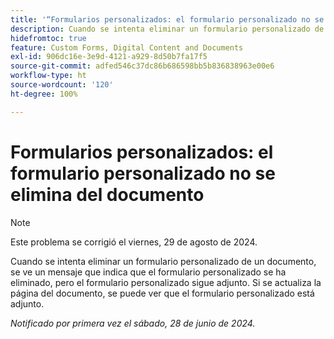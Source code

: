 ```yaml
---
title: '“Formularios personalizados: el formulario personalizado no se elimina del documento”'
description: Cuando se intenta eliminar un formulario personalizado de un documento, se ve un mensaje que indica que el formulario personalizado se ha eliminado, pero el formulario personalizado sigue adjunto.  Si se actualiza la página del documento, se puede ver que el formulario personalizado está adjunto.
hidefromtoc: true
feature: Custom Forms, Digital Content and Documents
exl-id: 906dc16e-3e9d-4121-a929-8d50b7fa17f5
source-git-commit: adfed546c37dc86b686598bb5b836838963e00e6
workflow-type: ht
source-wordcount: '120'
ht-degree: 100%

---
```


# Formularios personalizados: el formulario personalizado no se elimina del documento

>[!NOTE]
>
>Este problema se corrigió el viernes, 29 de agosto de 2024.

Cuando se intenta eliminar un formulario personalizado de un documento, se ve un mensaje que indica que el formulario personalizado se ha eliminado, pero el formulario personalizado sigue adjunto.  Si se actualiza la página del documento, se puede ver que el formulario personalizado está adjunto.

_Notificado por primera vez el sábado, 28 de junio de 2024._
